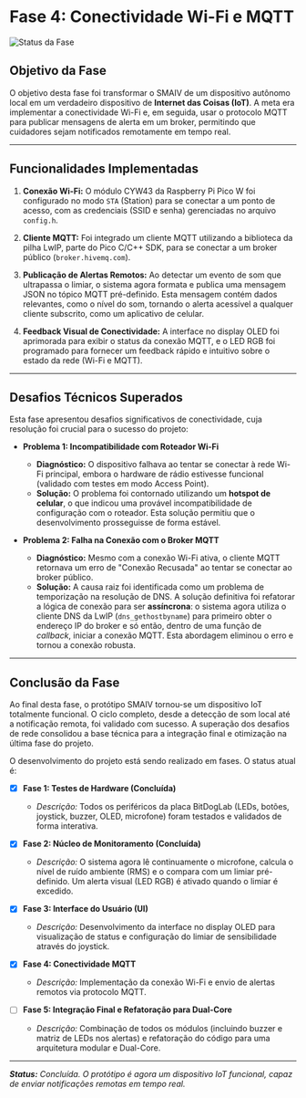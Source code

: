 # Fase 4: Conectividade Wi-Fi e MQTT

![Status da Fase](https://img.shields.io/badge/status-concluída-brightgreen)

## Objetivo da Fase

O objetivo desta fase foi transformar o SMAIV de um dispositivo autônomo local em um verdadeiro dispositivo de **Internet das Coisas (IoT)**. A meta era implementar a conectividade Wi-Fi e, em seguida, usar o protocolo MQTT para publicar mensagens de alerta em um broker, permitindo que cuidadores sejam notificados remotamente em tempo real.

---

## Funcionalidades Implementadas

1.  **Conexão Wi-Fi:** O módulo CYW43 da Raspberry Pi Pico W foi configurado no modo `STA` (Station) para se conectar a um ponto de acesso, com as credenciais (SSID e senha) gerenciadas no arquivo `config.h`.

2.  **Cliente MQTT:** Foi integrado um cliente MQTT utilizando a biblioteca da pilha LwIP, parte do Pico C/C++ SDK, para se conectar a um broker público (`broker.hivemq.com`).

3.  **Publicação de Alertas Remotos:** Ao detectar um evento de som que ultrapassa o limiar, o sistema agora formata e publica uma mensagem JSON no tópico MQTT pré-definido. Esta mensagem contém dados relevantes, como o nível do som, tornando o alerta acessível a qualquer cliente subscrito, como um aplicativo de celular.

4.  **Feedback Visual de Conectividade:** A interface no display OLED foi aprimorada para exibir o status da conexão MQTT, e o LED RGB foi programado para fornecer um feedback rápido e intuitivo sobre o estado da rede (Wi-Fi e MQTT).

---

## Desafios Técnicos Superados

Esta fase apresentou desafios significativos de conectividade, cuja resolução foi crucial para o sucesso do projeto:

*   **Problema 1: Incompatibilidade com Roteador Wi-Fi**
    *   **Diagnóstico:** O dispositivo falhava ao tentar se conectar à rede Wi-Fi principal, embora o hardware de rádio estivesse funcional (validado com testes em modo Access Point).
    *   **Solução:** O problema foi contornado utilizando um **hotspot de celular**, o que indicou uma provável incompatibilidade de configuração com o roteador. Esta solução permitiu que o desenvolvimento prosseguisse de forma estável.

*   **Problema 2: Falha na Conexão com o Broker MQTT**
    *   **Diagnóstico:** Mesmo com a conexão Wi-Fi ativa, o cliente MQTT retornava um erro de "Conexão Recusada" ao tentar se conectar ao broker público.
    *   **Solução:** A causa raiz foi identificada como um problema de temporização na resolução de DNS. A solução definitiva foi refatorar a lógica de conexão para ser **assíncrona**: o sistema agora utiliza o cliente DNS da LwIP (`dns_gethostbyname`) para primeiro obter o endereço IP do broker e só então, dentro de uma função de *callback*, iniciar a conexão MQTT. Esta abordagem eliminou o erro e tornou a conexão robusta.

---

## Conclusão da Fase

Ao final desta fase, o protótipo SMAIV tornou-se um dispositivo IoT totalmente funcional. O ciclo completo, desde a detecção de som local até a notificação remota, foi validado com sucesso. A superação dos desafios de rede consolidou a base técnica para a integração final e otimização na última fase do projeto.

O desenvolvimento do projeto está sendo realizado em fases. O status atual é:

- [X] **Fase 1: Testes de Hardware (Concluída)**
  - *Descrição:* Todos os periféricos da placa BitDogLab (LEDs, botões, joystick, buzzer, OLED, microfone) foram testados e validados de forma interativa.

- [X] **Fase 2: Núcleo de Monitoramento (Concluída)**
  - *Descrição:* O sistema agora lê continuamente o microfone, calcula o nível de ruído ambiente (RMS) e o compara com um limiar pré-definido. Um alerta visual (LED RGB) é ativado quando o limiar é excedido.

- [x] **Fase 3: Interface do Usuário (UI)**
  - *Descrição:* Desenvolvimento da interface no display OLED para visualização de status e configuração do limiar de sensibilidade através do joystick.

- [x] **Fase 4: Conectividade MQTT**
  - *Descrição:* Implementação da conexão Wi-Fi e envio de alertas remotos via protocolo MQTT.

- [ ] **Fase 5: Integração Final e Refatoração para Dual-Core**
  - *Descrição:* Combinação de todos os módulos (incluindo buzzer e matriz de LEDs nos alertas) e refatoração do código para uma arquitetura modular e Dual-Core.

---
_**Status:** Concluída. O protótipo é agora um dispositivo IoT funcional, capaz de enviar notificações remotas em tempo real._
